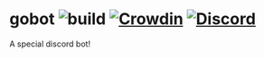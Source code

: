 # gobot ![build](https://github.com/ikafly144/gobot/actions/workflows/codeql.yml/badge.svg) [![Crowdin](https://badges.crowdin.net/gobot/localized.svg)](https://crowdin.com/project/gobot) [![Discord](https://discordapp.com/api/guilds/1005139879799291936/widget.png?style=shield)](https://discord.gg/hnNBD8QNmB)

A special discord bot!
